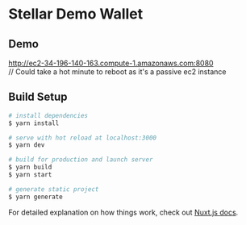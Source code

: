 # Stellar Demo Wallet

## Demo
http://ec2-34-196-140-163.compute-1.amazonaws.com:8080  
// Could take a hot minute to reboot as it's a passive ec2 instance

## Build Setup

``` bash
# install dependencies
$ yarn install

# serve with hot reload at localhost:3000
$ yarn dev

# build for production and launch server
$ yarn build
$ yarn start

# generate static project
$ yarn generate
```

For detailed explanation on how things work, check out [Nuxt.js docs](https://nuxtjs.org).
